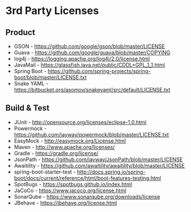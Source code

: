 # 3rd Party Licenses

## Product

* GSON         - https://github.com/google/gson/blob/master/LICENSE
* Guava        - https://github.com/google/guava/blob/master/COPYING
* log4j        - https://logging.apache.org/log4j/2.0/license.html
* JavaMail     - https://glassfish.java.net/public/CDDL+GPL_1_1.html
* Spring Boot  - https://github.com/spring-projects/spring-boot/blob/master/LICENSE.txt
* Snake YAML   - https://bitbucket.org/asomov/snakeyaml/src/default/LICENSE.txt

## Build & Test

* JUnit                     - http://opensource.org/licenses/eclipse-1.0.html
* Powermock                 - https://github.com/jayway/powermock/blob/master/LICENSE.txt
* EasyMock                  - http://easymock.org/License.html
* Maven                     - http://www.apache.org/licenses/
* Gradle                    - https://gradle.org/license/
* JsonPath                  - https://github.com/jayway/JsonPath/blob/master/LICENSE
* Awaitility                - https://github.com/awaitility/awaitility/blob/master/LICENSE
* spring-boot-starter-test  - http://docs.spring.io/spring-boot/docs/current/reference/html/boot-features-testing.html
* SpotBugs                  - https://spotbugs.github.io/index.html
* JaCoCo                    - https://www.jacoco.org/license.html
* SonarQube                 - https://www.sonarqube.org/downloads/license
* JBehave                   - https://jbehave.org/license.html


